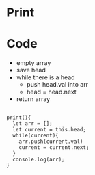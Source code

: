 # Print


# Code
- empty array
- save head
- while there is a head
    - push head.val into arr
    - head = head.next
- return array
```

print(){
  let arr = [];
  let current = this.head;
  while(current){
    arr.push(current.val)
    current = current.next;
  }
  console.log(arr);
}
```